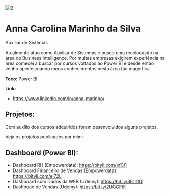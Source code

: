 ![2](https://user-images.githubusercontent.com/44609759/124035396-da137580-d9d2-11eb-9d3a-cc2a5bee92c8.png)

#  Anna Carolina Marinho da Silva

Auxiliar de Sistemas

Atualmente atuo como Auxiliar de Sistemas e busco uma recolocação na área de Business Intelligence. Por muitas empresas exigirem experiência na área comecei a buscar por cursos voltados ao Power BI e desde então venho aperfeiçoando meus conhecimentos nesta área tão magnífica.

**Foco:** Power BI

**Link:**

- https://www.linkedin.com/in/anna-marinho/

## Projetos:

Com auxílio dos cursos adquiridos foram desenvolvidos alguns projetos.

Veja os projetos publicados por mim:

## Dashboard (Power BI):

- Dashboard RH (Empowerdata): https://bityli.com/xfCi1
- Dashboard Financeiro de Vendas (Empowerdata): https://bityli.com/ei72L
- Dashboard com Dados da WEB (Udemy): https://bit.ly/361rttD
- Dashboad de Vendas (Udemy): https://bit.ly/2UGGFtF
